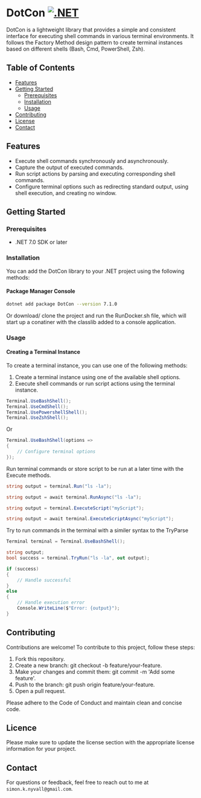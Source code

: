 # DotCon [![.NET](https://github.com/SimonNyvall/DotCon/actions/workflows/dotnet.yml/badge.svg)](https://github.com/SimonNyvall/DotCon/actions/workflows/dotnet.yml)

DotCon is a lightweight library that provides a simple and consistent interface for executing shell commands in various terminal environments. It follows the Factory Method design pattern to create terminal instances based on different shells (Bash, Cmd, PowerShell, Zsh).

## Table of Contents
- [Features](#features)
- [Getting Started](#getting-started)
  - [Prerequisites](#prerequisites)
  - [Installation](#installation)
  - [Usage](#usage)
- [Contributing](#contributing)
- [License](#license)
- [Contact](#contact)
    

## Features

- Execute shell commands synchronously and asynchronously.
- Capture the output of executed commands.
- Run script actions by parsing and executing corresponding shell commands.
- Configure terminal options such as redirecting standard output, using shell execution, and creating no window.

## Getting Started

### Prerequisites

- .NET 7.0 SDK or later

### Installation

You can add the DotCon library to your .NET project using the following methods:

#### Package Manager Console
``` bash
dotnet add package DotCon --version 7.1.0
```

Or download/ clone the project and run the RunDocker.sh file, which will start up a conatiner with the classlib added to a console application.


### Usage

#### Creating a Terminal Instance

To create a terminal instance, you can use one of the following methods:

1. Create a terminal instance using one of the available shell options.
2. Execute shell commands or run script actions using the terminal instance.


```csharp
Terminal.UseBashShell();
Terminal.UseCmdShell();
Terminal.UsePowershellShell();
Terminal.UseZshShell();
```
Or
```csharp
Terminal.UseBashShell(options =>
{
    // Configure terminal options
});
```
Run terminal commands or store script to be run at a later time with the Execute methods.
```csharp
string output = terminal.Run("ls -la");

string output = await terminal.RunAsync("ls -la");

string output = terminal.ExecuteScript("myScript");

string output = await terminal.ExecuteScriptAsync("myScript");
```
Try to run commands in the terminal with a similer syntax to the TryParse
```csharp
Terminal terminal = Terminal.UseBashShell();

string output;
bool success = terminal.TryRun("ls -la", out output);

if (success)
{
    // Handle successful
}
else
{
    // Handle execution error
    Console.WriteLine($"Error: {output}");
}
```

## Contributing

Contributions are welcome! To contribute to this project, follow these steps:
1. Fork this repository.
2. Create a new branch: git checkout -b feature/your-feature.
3. Make your changes and commit them: git commit -m 'Add some feature'.
4. Push to the branch: git push origin feature/your-feature.
5. Open a pull request.

Please adhere to the Code of Conduct and maintain clean and concise code.

## Licence

Please make sure to update the license section with the appropriate license information for your project.

## Contact

For questions or feedback, feel free to reach out to me at `simon.k.nyvall@gmail.com`.